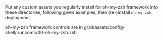 Put any custom assets you regularly install for oh-my-zsh framework into these directories, following given examples, then (re-)install `oh-my-zsh` deployment.

oh-my-zsh framework controls are in grail/assets/config-shell/.runcoms/00-oh-my-zsh.zsh